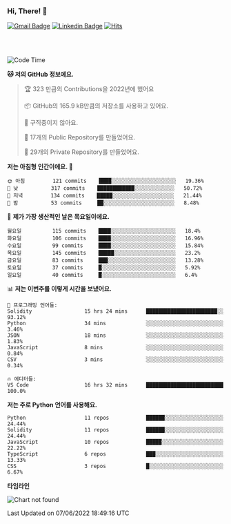 ### Hi, There! 👋


[![Gmail Badge](https://img.shields.io/badge/-725psh@gmail.com-c14438?style=flat&logo=Gmail&logoColor=white&link=mailto:725psh@gmail.com)](mailto:725psh@gmail.com) 
[![Linkedin Badge](https://img.shields.io/badge/-soohanpark-0072b1?style=flat&logo=Linkedin&logoColor=white&link=https://www.linkedin.com/in/soohanpark/)](https://www.linkedin.com/in/soohanpark/) 
[![Hits](https://hits.seeyoufarm.com/api/count/incr/badge.svg?url=https%3A%2F%2Fgithub.com%2FSoohan-Park&count_bg=%23000000&title_bg=%23828282&icon=gradle.svg&icon_color=%23FFFFFF&title=Visited&edge_flat=false)](https://hits.seeyoufarm.com)  

<br />
<br />

<!--START_SECTION:waka-->
![Code Time](http://img.shields.io/badge/Code%20Time-39%20hrs%2014%20mins-blue)

**🐱 저의 GitHub 정보에요.** 

> 🏆 323 만큼의 Contributions을 2022년에 했어요
 > 
> 📦 GitHub의 165.9 kB만큼의 저장소를 사용하고 있어요. 
 > 
> 🚫 구직중이지 않아요.
 > 
> 📜 17개의 Public Repository를 만들었어요. 
 > 
> 🔑 29개의 Private Repository를 만들었어요.  
 > 
**저는 아침형 인간이에요. 🐤** 

```text
🌞 아침         121 commits    ████░░░░░░░░░░░░░░░░░░░░░   19.36% 
🌆 낮　         317 commits    ████████████░░░░░░░░░░░░░   50.72% 
🌃 저녁         134 commits    █████░░░░░░░░░░░░░░░░░░░░   21.44% 
🌙 밤　         53 commits     ██░░░░░░░░░░░░░░░░░░░░░░░   8.48%

```
📅 **제가 가장 생산적인 날은 목요일이에요.** 

```text
월요일          115 commits    ████░░░░░░░░░░░░░░░░░░░░░   18.4% 
화요일          106 commits    ████░░░░░░░░░░░░░░░░░░░░░   16.96% 
수요일          99 commits     ████░░░░░░░░░░░░░░░░░░░░░   15.84% 
목요일          145 commits    █████░░░░░░░░░░░░░░░░░░░░   23.2% 
금요일          83 commits     ███░░░░░░░░░░░░░░░░░░░░░░   13.28% 
토요일          37 commits     █░░░░░░░░░░░░░░░░░░░░░░░░   5.92% 
일요일          40 commits     █░░░░░░░░░░░░░░░░░░░░░░░░   6.4%

```


📊 **저는 이번주를 이렇게 시간을 보냈어요.** 

```text
💬 프로그래밍 언어들: 
Solidity                 15 hrs 24 mins      ███████████████████████░░   93.12% 
Python                   34 mins             ░░░░░░░░░░░░░░░░░░░░░░░░░   3.46% 
JSON                     18 mins             ░░░░░░░░░░░░░░░░░░░░░░░░░   1.83% 
JavaScript               8 mins              ░░░░░░░░░░░░░░░░░░░░░░░░░   0.84% 
CSV                      3 mins              ░░░░░░░░░░░░░░░░░░░░░░░░░   0.34%

🔥 에디터들: 
VS Code                  16 hrs 32 mins      █████████████████████████   100.0%

```

**저는 주로 Python 언어를 사용해요.** 

```text
Python                   11 repos            ██████░░░░░░░░░░░░░░░░░░░   24.44% 
Solidity                 11 repos            ██████░░░░░░░░░░░░░░░░░░░   24.44% 
JavaScript               10 repos            █████░░░░░░░░░░░░░░░░░░░░   22.22% 
TypeScript               6 repos             ███░░░░░░░░░░░░░░░░░░░░░░   13.33% 
CSS                      3 repos             █░░░░░░░░░░░░░░░░░░░░░░░░   6.67%

```


**타임라인**

![Chart not found](https://raw.githubusercontent.com/Soohan-Park/Soohan-Park/master/charts/bar_graph.png) 


 Last Updated on 07/06/2022 18:49:16 UTC
<!--END_SECTION:waka-->
